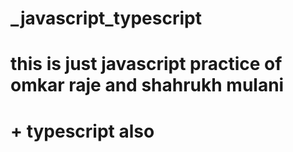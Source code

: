 # _javascript_typescript
# this is just javascript practice of omkar raje  and shahrukh mulani
# + typescript also
 